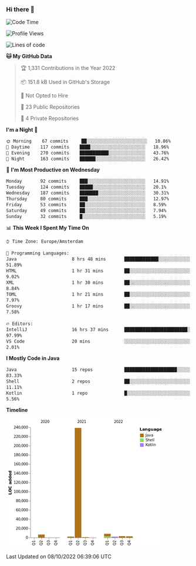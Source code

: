 ### Hi there 👋


<!--START_SECTION:waka-->
![Code Time](http://img.shields.io/badge/Code%20Time-2%2C514%20hrs%2015%20mins-blue)

![Profile Views](http://img.shields.io/badge/Profile%20Views-6-blue)

![Lines of code](https://img.shields.io/badge/From%20Hello%20World%20I%27ve%20Written-265%20Thousand%20lines%20of%20code-blue)

**🐱 My GitHub Data** 

> 🏆 1,331 Contributions in the Year 2022
 > 
> 📦 151.8 kB Used in GitHub's Storage 
 > 
> 🚫 Not Opted to Hire
 > 
> 📜 23 Public Repositories 
 > 
> 🔑 4 Private Repositories  
 > 
**I'm a Night 🦉** 

```text
🌞 Morning    67 commits     ██░░░░░░░░░░░░░░░░░░░░░░░   10.86% 
🌆 Daytime    117 commits    ████░░░░░░░░░░░░░░░░░░░░░   18.96% 
🌃 Evening    270 commits    ███████████░░░░░░░░░░░░░░   43.76% 
🌙 Night      163 commits    ██████░░░░░░░░░░░░░░░░░░░   26.42%

```
📅 **I'm Most Productive on Wednesday** 

```text
Monday       92 commits     ███░░░░░░░░░░░░░░░░░░░░░░   14.91% 
Tuesday      124 commits    █████░░░░░░░░░░░░░░░░░░░░   20.1% 
Wednesday    187 commits    ███████░░░░░░░░░░░░░░░░░░   30.31% 
Thursday     80 commits     ███░░░░░░░░░░░░░░░░░░░░░░   12.97% 
Friday       53 commits     ██░░░░░░░░░░░░░░░░░░░░░░░   8.59% 
Saturday     49 commits     ██░░░░░░░░░░░░░░░░░░░░░░░   7.94% 
Sunday       32 commits     █░░░░░░░░░░░░░░░░░░░░░░░░   5.19%

```


📊 **This Week I Spent My Time On** 

```text
⌚︎ Time Zone: Europe/Amsterdam

💬 Programming Languages: 
Java                     8 hrs 48 mins       █████████████░░░░░░░░░░░░   51.89% 
HTML                     1 hr 31 mins        ██░░░░░░░░░░░░░░░░░░░░░░░   9.02% 
XML                      1 hr 30 mins        ██░░░░░░░░░░░░░░░░░░░░░░░   8.84% 
TOML                     1 hr 21 mins        ██░░░░░░░░░░░░░░░░░░░░░░░   7.97% 
Groovy                   1 hr 17 mins        ██░░░░░░░░░░░░░░░░░░░░░░░   7.58%

🔥 Editors: 
IntelliJ                 16 hrs 37 mins      ████████████████████████░   97.99% 
VS Code                  20 mins             ░░░░░░░░░░░░░░░░░░░░░░░░░   2.01%

```

**I Mostly Code in Java** 

```text
Java                     15 repos            ████████████████████░░░░░   83.33% 
Shell                    2 repos             ██░░░░░░░░░░░░░░░░░░░░░░░   11.11% 
Kotlin                   1 repo              █░░░░░░░░░░░░░░░░░░░░░░░░   5.56%

```


**Timeline**

![Chart not found](https://raw.githubusercontent.com/powercasgamer/powercasgamer/master/charts/bar_graph.png) 


 Last Updated on 08/10/2022 06:39:06 UTC
<!--END_SECTION:waka-->
